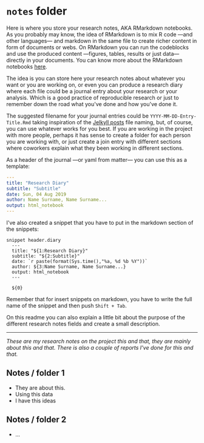 # `notes` folder

Here is where you store your research notes, AKA RMarkdown notebooks. As you probably may know, the idea of RMarkdown is to mix R code —and other languages— and markdown in the same file to create richer content in form of documents or webs. On RMarkdown you can run the codeblocks and use the produced content —figures, tables, results or just data— directly in your documents. You can know more about the RMarkdown notebooks [here][rmarkdown].

The idea is you can store here your research notes about whatever you want or you are working on, or even you can produce a research diary where each file could be a journal entry about your research or your analysis. Which is a good practice of reproducible research or just to remember down the road what you've done and how you've done it. 

The suggested filename for your journal entries could be `YYYY-MM-DD-Entry-Title.Rmd` taking inspiration of the [Jelkyll posts][JelkyllPosts] file naming, but, of course, you can use whatever works for you best. If you are working in the project with more people, perhaps it has sense to create a folder for each person you are working with, or just create a join entry with different sections where coworkers explain what they been working in different sections. 

As a header of the journal —or yaml from matter— you can use this as a template: 

```yaml 
---
title: "Research Diary"
subtitle: "Subtitle" 
date: Sun, 04 Aug 2019
author: Name Surname, Name Surname... 
output: html_notebook
---
```

I've also created a snippet that you have to put in the markdown section of the snippets: 

```
snippet header.diary
  ---
  title: "${1:Research Diary}"
  subtitle: "${2:Subtitle}" 
  date: `r paste(format(Sys.time(),"%a, %d %b %Y"))`
  author: ${3:Name Surname, Name Surname...}
  output: html_notebook
  ---
  
  ${0}
```

Remember that for insert snippets on markdown, you have to write the full name of the snippet and then push `Shift + Tab`. 

On this readme you can also explain a little bit about the purpose of the different research notes fields and create a small description. 

---

_These are my research notes on the project this and that, they are mainly about this and that. There is also a couple of reports I've done for this and that._

## Notes / folder 1 

- They are about this. 
- Using this data
- I have this ideas 

## Notes / folder 2  

- ... 


[rmarkdown]: https://rmarkdown.rstudio.com
[JelkyllPosts]: https://jekyllrb.com/docs/posts/
